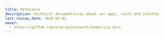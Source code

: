 ```yaml
---
title: Reference
description: Technical documentation about our apps, tools and interfaces. Users can find API schema, CLIs, Chart references and more.
last_review_date: 2024-03-01
owner:
  - https://github.com/orgs/giantswarm/teams/sig-docs
---
```

